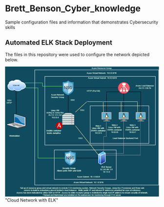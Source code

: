 # Brett_Benson_Cyber_knowledge
Sample configuration files and information that demonstrates Cybersecurity skills
## Automated ELK Stack Deployment

The files in this repository were used to configure the network depicted below.

![alt text](https://github.com/BrettB76/Brett_Benson_Cyber_knowledge/blob/main/Diagrams/Cloud_network_with_ELK.png) "Cloud Network with ELK"
